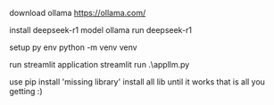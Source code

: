 download ollama
https://ollama.com/

install deepseek-r1 model
ollama run deepseek-r1 

setup py env
python -m venv venv

run streamlit application
streamlit run .\appllm.py

use pip install 'missing library'
install all lib until it works that is all you getting :)
